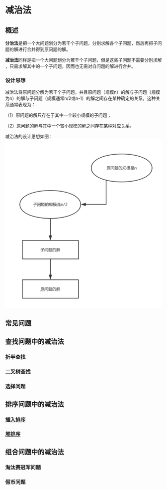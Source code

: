 # 减治法
## 概述
**分治法**是把一个大问题划分为若干个子问题，分别求解各个子问题，然后再把子问题的解进行合并得到原问题的解。

**减治法**同样是把一个大问题划分为若干个子问题，但是这些子问题不需要分别求解 ，只需求解其中的一个子问题，因而也无需对自问题的解进行合并。

### 设计思想
减治法将原问题分解为若干个子问题，并且原问题（规模n）的解与子问题（规模为n）的解与子问题（规模通常n/2或n-1）的解之间存在某种确定的关系，这种关系通常表现为：

（1）原问题的解只存在于其中一个较小规模的子问题；

（2）原问题的解与其中一个较小规模的解之间存在某种对应关系。

减治法的设计思想如图：
![](https://github.com/Azcy/Algorithm/blob/master/AlgorithmTypology/ReduceAndConquerMethod/image/%E5%87%8F%E6%B2%BB%E6%B3%95%E7%9A%84%E5%85%B8%E5%9E%8B%E6%83%85%E5%86%B5.png)

## 常见问题
## 查找问题中的减治法
### 折半查找

### 二叉树查找
### 选择问题 
## 排序问题中的减治法
### [插入排序](https://github.com/Azcy/Algorithm/blob/master/SortingAlgorithm/README/InsertSort.md)
### [堆排序](https://github.com/Azcy/Algorithm/blob/master/SortingAlgorithm/README/HeapSort.md)

## 组合问题中的减治法
### 淘汰赛冠军问题
### 假币问题